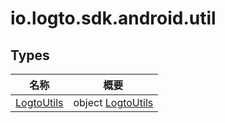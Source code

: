 # io.logto.sdk.android.util

## Types

| 名称                                | 概要                                       |
| ----------------------------------- | ------------------------------------------ |
| [LogtoUtils](-logto-utils/index.md) | object [LogtoUtils](-logto-utils/index.md) |
